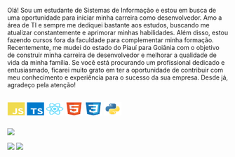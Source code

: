 Olá! Sou um estudante de Sistemas de Informação e estou em busca de uma oportunidade para iniciar minha carreira como desenvolvedor. Amo a área de TI e sempre me dediquei bastante aos estudos, buscando me atualizar constantemente e aprimorar minhas habilidades. Além disso, estou fazendo cursos fora da faculdade para complementar minha formação. Recentemente, me mudei do estado do Piauí para Goiânia com o objetivo de construir minha carreira de desenvolvedor e melhorar a qualidade de vida da minha família. Se você está procurando um profissional dedicado e entusiasmado, ficarei muito grato em ter a oportunidade de contribuir com meu conhecimento e experiência para o sucesso da sua empresa. Desde já, agradeço pela atenção!

<div style="display: inline_block"><br>
  <img align="center" alt="Rafa-Js" height="30" width="40" src="https://raw.githubusercontent.com/devicons/devicon/master/icons/javascript/javascript-plain.svg">
  <img align="center" alt="Rafa-Ts" height="30" width="40" src="https://raw.githubusercontent.com/devicons/devicon/master/icons/typescript/typescript-plain.svg">
  <img align="center" alt="Rafa-React" height="30" width="40" src="https://raw.githubusercontent.com/devicons/devicon/master/icons/react/react-original.svg">
  <img align="center" alt="Rafa-HTML" height="30" width="40" src="https://raw.githubusercontent.com/devicons/devicon/master/icons/html5/html5-original.svg">
  <img align="center" alt="Rafa-CSS" height="30" width="40" src="https://raw.githubusercontent.com/devicons/devicon/master/icons/css3/css3-original.svg">
  <img align="center" alt="Rafa-Python" height="30" width="40" src="https://raw.githubusercontent.com/devicons/devicon/master/icons/python/python-original.svg">

  
  ##
 
<div> 

  <a href="https://www.instagram.com/romulo_cavalcanteee/" target="_blank"><img src="https://img.shields.io/badge/-Instagram-%23E4405F?style=for-the-badge&logo=instagram&logoColor=white" target="_blank"></a>

 
  <a href = "romulogomescavalcante7@gmail.com"><img src="https://img.shields.io/badge/-Gmail-%23333?style=for-the-badge&logo=gmail&logoColor=white" target="_blank"></a>
  <a href="https://www.linkedin.com/in/romulocavalcante/" target="_blank"><img src="https://img.shields.io/badge/-LinkedIn-%230077B5?style=for-the-badge&logo=linkedin&logoColor=white" target="_blank"></a> 
  
</div>
